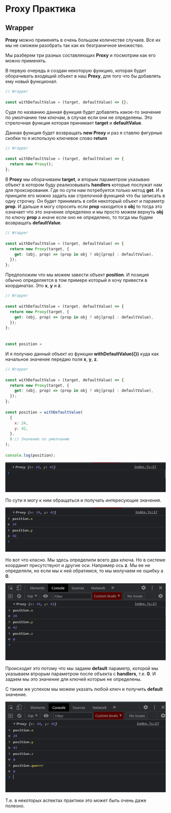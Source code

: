 # Proxy Практика

## Wrapper

**Proxy** можно применять в очень большом количестве случаев. Все их мы не сможем разобрать так как их безграничное множество.

Мы разберем три разных составляющих **Proxy** и посмотрим как его можно применять.

В первую очередь я создам некоторую функцию, которая будет оборачивать входящий объект в наш **Proxy**, для того что бы добавлять ему новый функционал.

```js
// Wrapper

const withDefaultValue = (target, defaultValue) => {};
```

Судя по названию данная функция будет добавлять какое-то значение по умолчанию тем ключам, в случае если они не определены.
Это стрелочная функция которая принимает **target** и **defaultValue**.

Данная функция будет возвращать **new Proxy** и раз я ставлю фигурные скобки то я использую ключевое слово **return**

```js
// Wrapper

const withDefaultValue = (target, defaultValue) => {
  return new Proxy();
};
```

В **Proxy** мы оборачиваем **target**, и вторым параметром указываю объект в котором буду реализовывать **handlers** которые послужат нам для проксирования. Где по сути нам потребуется только метод **get**. И в принципе его можно задать как стрелочной функцией что бы записать в одну строчку. Он будет принимать в себя некоторый объект и параметр **prop**. И дальше я могу спросить если **prop** находится в **obj** то тогда это означает что это значение определено и мы просто можем вернуть **obj** по ключу **prop** а иначе если оно не определено, то тогда мы будем возвращать **defaultValue**.

```js
// Wrapper

const withDefaultValue = (target, defaultValue) => {
  return new Proxy(target, {
    get: (obj, prop) => (prop in obj ? obj[prop] : defaultValue),
  });
};
```

Предположим что мы можем завести объект **position**. И позиция обычно определяется в том примере который я хочу привести в координатах. Это **x**, **y** и **z**.

```js
// Wrapper

const withDefaultValue = (target, defaultValue) => {
  return new Proxy(target, {
    get: (obj, prop) => (prop in obj ? obj[prop] : defaultValue),
  });
};


const position =
```

И я получаю данный объект из функции **withDefaultValue({})** куда как начальное значение передаю поля **x**, **y**, **z**.

```js
// Wrapper

const withDefaultValue = (target, defaultValue) => {
  return new Proxy(target, {
    get: (obj, prop) => (prop in obj ? obj[prop] : defaultValue),
  });
};

const position = withDefaultValue(
  {
    x: 24,
    y: 42,
  },
  0 // Значение по умолчанию
);

console.log(position);
```

![](img/001.png)

По сути я могу к ним обращаться и получать интересующие значения.

![](img/002.png)

Но вот что класно. Мы здесь определили всего два ключа. Но в системе коорданит присутствуют и другие оси. Например ось **z**. Мы ее не определяли, но если мы к ней обратимся, то мы молучаем не ошибку а **0**.

![](img/003.png)

Происходит это потому что мы задаем **default** параметр, которой мы указываем втрорым параметром после объекта c **handlers**, т.е. **0**. И задаем мы это значение для ключей которые не определены.

С таким же успехом мы можем указать любой ключ и получить **default** значение.

![](img/004.png)

Т.е. в некоторых аспектах практики это может быть очень даже полезно.
